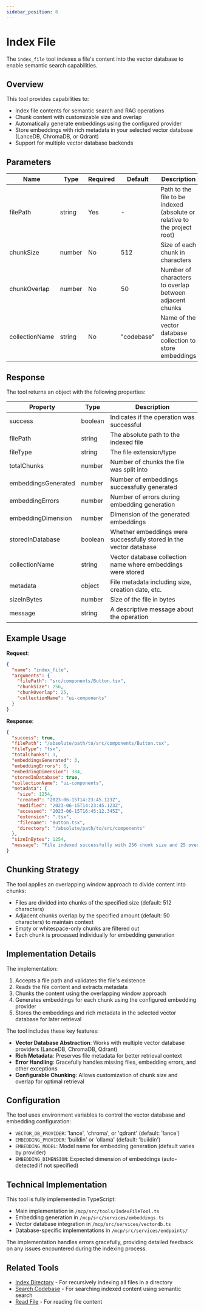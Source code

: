 ```yaml
---
sidebar_position: 6
---
```


# Index File

The `index_file` tool indexes a file's content into the vector database to enable semantic search capabilities.

## Overview

This tool provides capabilities to:
- Index file contents for semantic search and RAG operations
- Chunk content with customizable size and overlap
- Automatically generate embeddings using the configured provider
- Store embeddings with rich metadata in your selected vector database (LanceDB, ChromaDB, or Qdrant)
- Support for multiple vector database backends

## Parameters

| Name | Type | Required | Default | Description |
|------|------|----------|---------|-------------|
| filePath | string | Yes | - | Path to the file to be indexed (absolute or relative to the project root) |
| chunkSize | number | No | 512 | Size of each chunk in characters |
| chunkOverlap | number | No | 50 | Number of characters to overlap between adjacent chunks |
| collectionName | string | No | "codebase" | Name of the vector database collection to store embeddings |

## Response

The tool returns an object with the following properties:

| Property | Type | Description |
|----------|------|-------------|
| success | boolean | Indicates if the operation was successful |
| filePath | string | The absolute path to the indexed file |
| fileType | string | The file extension/type |
| totalChunks | number | Number of chunks the file was split into |
| embeddingsGenerated | number | Number of embeddings successfully generated |
| embeddingErrors | number | Number of errors during embedding generation |
| embeddingDimension | number | Dimension of the generated embeddings |
| storedInDatabase | boolean | Whether embeddings were successfully stored in the vector database |
| collectionName | string | Vector database collection name where embeddings were stored |
| metadata | object | File metadata including size, creation date, etc. |
| sizeInBytes | number | Size of the file in bytes |
| message | string | A descriptive message about the operation |

## Example Usage

**Request**:
```json
{
  "name": "index_file",
  "arguments": {
    "filePath": "src/components/Button.tsx",
    "chunkSize": 256,
    "chunkOverlap": 25,
    "collectionName": "ui-components"
  }
}
```

**Response**:
```json
{
  "success": true,
  "filePath": "/absolute/path/to/src/components/Button.tsx",
  "fileType": "tsx",
  "totalChunks": 3,
  "embeddingsGenerated": 3,
  "embeddingErrors": 0,
  "embeddingDimension": 384,
  "storedInDatabase": true,
  "collectionName": "ui-components",
  "metadata": {
    "size": 1254,
    "created": "2023-06-15T14:23:45.123Z",
    "modified": "2023-06-15T14:23:45.123Z",
    "accessed": "2023-06-15T16:45:12.345Z",
    "extension": ".tsx",
    "filename": "Button.tsx",
    "directory": "/absolute/path/to/src/components"
  },
  "sizeInBytes": 1254,
  "message": "File indexed successfully with 256 chunk size and 25 overlap"
}
```

## Chunking Strategy

The tool applies an overlapping window approach to divide content into chunks:

- Files are divided into chunks of the specified size (default: 512 characters)
- Adjacent chunks overlap by the specified amount (default: 50 characters) to maintain context
- Empty or whitespace-only chunks are filtered out
- Each chunk is processed individually for embedding generation

## Implementation Details

The implementation:

1. Accepts a file path and validates the file's existence
2. Reads the file content and extracts metadata
3. Chunks the content using the overlapping window approach
4. Generates embeddings for each chunk using the configured embedding provider
5. Stores the embeddings and rich metadata in the selected vector database for later retrieval

The tool includes these key features:

- **Vector Database Abstraction**: Works with multiple vector database providers (LanceDB, ChromaDB, Qdrant)
- **Rich Metadata**: Preserves file metadata for better retrieval context
- **Error Handling**: Gracefully handles missing files, embedding errors, and other exceptions
- **Configurable Chunking**: Allows customization of chunk size and overlap for optimal retrieval

## Configuration

The tool uses environment variables to control the vector database and embedding configuration:

- `VECTOR_DB_PROVIDER`: 'lance', 'chroma', or 'qdrant' (default: 'lance')
- `EMBEDDING_PROVIDER`: 'buildin' or 'ollama' (default: 'buildin')
- `EMBEDDING_MODEL`: Model name for embedding generation (default varies by provider)
- `EMBEDDING_DIMENSION`: Expected dimension of embeddings (auto-detected if not specified)

## Technical Implementation

This tool is fully implemented in TypeScript:

- Main implementation in `/mcp/src/tools/IndexFileTool.ts`
- Embedding generation in `/mcp/src/services/embeddings.ts`
- Vector database integration in `/mcp/src/services/vectordb.ts`
- Database-specific implementations in `/mcp/src/services/endpoints/`

The implementation handles errors gracefully, providing detailed feedback on any issues encountered during the indexing process.

## Related Tools

- [Index Directory](./index-directory.md) - For recursively indexing all files in a directory
- [Search Codebase](./search-codebase.md) - For searching indexed content using semantic search
- [Read File](./read-file.md) - For reading file content